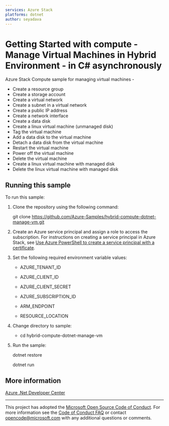 ```yaml
---
services: Azure Stack
platforms: dotnet
author: seyadava
---
```


# Getting Started with compute - Manage Virtual Machines in Hybrid Environment - in C# asynchronously #  

Azure Stack Compute sample for managing virtual machines - 
- Create a resource group
- Create a storage account
- Create a virtual network
- Create a subnet in a virtual network
- Create a public IP address
- Create a network interface
- Create a data disk
- Create a linux virtual machine (unmanaged disk)
- Tag the virtual machine
- Add a data disk to the virtual machine
- Detach a data disk from the virtual machine
- Restart the virtual machine
- Power off the virtual machine 
- Delete the virtual machine
- Create a linux virtual machine with managed disk
- Delete the linux virtual machine with managed disk

## Running this sample ##

To run this sample:

1. Clone the repository using the following command:

    git clone https://github.com/Azure-Samples/hybrid-compute-dotnet-manage-vm.git

2. Create an Azure service principal and assign a role to access the subscription. For instructions on creating a service principal in Azure Stack, see [Use Azure PowerShell to create a service principal with a certificate](https://docs.microsoft.com/en-us/azure/azure-stack/azure-stack-create-service-principals). 

3. Set the following required environment variable values:

    * AZURE_TENANT_ID

    * AZURE_CLIENT_ID

    * AZURE_CLIENT_SECRET

    * AZURE_SUBSCRIPTION_ID

    * ARM_ENDPOINT

    * RESOURCE_LOCATION

4. Change directory to sample:

    * cd hybrid-compute-dotnet-manage-vm

5. Run the sample:

    dotnet restore

    dotnet run

## More information ##

[Azure .Net Developer Center](https://azure.microsoft.com/en-us/develop/net/)

---

This project has adopted the [Microsoft Open Source Code of Conduct](https://opensource.microsoft.com/codeofconduct/). For more information see the [Code of Conduct FAQ](https://opensource.microsoft.com/codeofconduct/faq/) or contact [opencode@microsoft.com](mailto:opencode@microsoft.com) with any additional questions or comments.